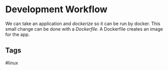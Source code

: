 # Development Workflow

We can take an application and *dockerize* so it can be run by docker. This small change can be done with a *Dockerfile*. A Dockerfile creates an image for the app.

## Tags
#linux
